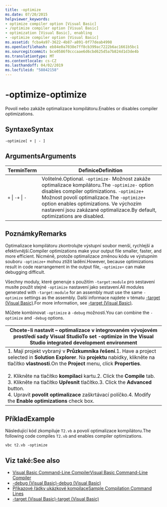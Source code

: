 ```yaml
---
title: -optimize
ms.date: 07/20/2015
helpviewer_keywords:
- optimize compiler option [Visual Basic]
- /optimize compiler option [Visual Basic]
- optimization [Visual Basic], enabling
- -optimize compiler option [Visual Basic]
ms.assetid: fcba4a97-3622-4b87-a891-0f77deab4998
ms.openlocfilehash: eb84e0a7038e7ff8cb399ac7222b6ac1661b5bc1
ms.sourcegitcommit: bce0586f0cccaae6d6cbd625d5a7b824d1d3de4b
ms.translationtype: MT
ms.contentlocale: cs-CZ
ms.lasthandoff: 04/02/2019
ms.locfileid: "58842158"
---
```

# <a name="-optimize"></a><span data-ttu-id="b9588-102">-optimize</span><span class="sxs-lookup"><span data-stu-id="b9588-102">-optimize</span></span>
<span data-ttu-id="b9588-103">Povolí nebo zakáže optimalizace kompilátoru.</span><span class="sxs-lookup"><span data-stu-id="b9588-103">Enables or disables compiler optimizations.</span></span>  
  
## <a name="syntax"></a><span data-ttu-id="b9588-104">Syntaxe</span><span class="sxs-lookup"><span data-stu-id="b9588-104">Syntax</span></span>  
  
```  
-optimize[ + | - ]  
```  
  
## <a name="arguments"></a><span data-ttu-id="b9588-105">Arguments</span><span class="sxs-lookup"><span data-stu-id="b9588-105">Arguments</span></span>  
  
|<span data-ttu-id="b9588-106">Termín</span><span class="sxs-lookup"><span data-stu-id="b9588-106">Term</span></span>|<span data-ttu-id="b9588-107">Definice</span><span class="sxs-lookup"><span data-stu-id="b9588-107">Definition</span></span>|  
|---|---|  
|<span data-ttu-id="b9588-108">`+` &#124; `-`</span><span class="sxs-lookup"><span data-stu-id="b9588-108">`+` &#124; `-`</span></span>|<span data-ttu-id="b9588-109">Volitelné.</span><span class="sxs-lookup"><span data-stu-id="b9588-109">Optional.</span></span> <span data-ttu-id="b9588-110">`-optimize-` Možnost zakáže optimalizace kompilátoru.</span><span class="sxs-lookup"><span data-stu-id="b9588-110">The `-optimize-` option disables compiler optimizations.</span></span> <span data-ttu-id="b9588-111">`-optimize+` Možnost povolí optimalizace.</span><span class="sxs-lookup"><span data-stu-id="b9588-111">The `-optimize+` option enables optimizations.</span></span> <span data-ttu-id="b9588-112">Ve výchozím nastavení jsou zakázané optimalizace.</span><span class="sxs-lookup"><span data-stu-id="b9588-112">By default, optimizations are disabled.</span></span>|  
  
## <a name="remarks"></a><span data-ttu-id="b9588-113">Poznámky</span><span class="sxs-lookup"><span data-stu-id="b9588-113">Remarks</span></span>  
 <span data-ttu-id="b9588-114">Optimalizace kompilátoru zkontrolujte výstupní soubor menší, rychlejší a efektivnější.</span><span class="sxs-lookup"><span data-stu-id="b9588-114">Compiler optimizations make your output file smaller, faster, and more efficient.</span></span> <span data-ttu-id="b9588-115">Nicméně, protože optimalizace změnou kódu ve výstupním souboru `-optimize+` mohou ztížit ladění.</span><span class="sxs-lookup"><span data-stu-id="b9588-115">However, because optimizations result in code rearrangement in the output file, `-optimize+` can make debugging difficult.</span></span>  
  
 <span data-ttu-id="b9588-116">Všechny moduly, které generuje s použitím `-target:module` pro sestavení musíte použít stejné `-optimize` nastavení jako sestavení.</span><span class="sxs-lookup"><span data-stu-id="b9588-116">All modules generated with `-target:module` for an assembly must use the same `-optimize` settings as the assembly.</span></span> <span data-ttu-id="b9588-117">Další informace najdete v tématu [-target (Visual Basic)](../../../visual-basic/reference/command-line-compiler/target.md).</span><span class="sxs-lookup"><span data-stu-id="b9588-117">For more information, see [-target (Visual Basic)](../../../visual-basic/reference/command-line-compiler/target.md).</span></span>  
  
 <span data-ttu-id="b9588-118">Můžete kombinovat `-optimize` a `-debug` možnosti.</span><span class="sxs-lookup"><span data-stu-id="b9588-118">You can combine the `-optimize` and `-debug` options.</span></span>  
  
|<span data-ttu-id="b9588-119">Chcete-li nastavit – optimalizace v integrovaném vývojovém prostředí sady Visual Studio</span><span class="sxs-lookup"><span data-stu-id="b9588-119">To set -optimize in the Visual Studio integrated development environment</span></span>|  
|---|  
|<span data-ttu-id="b9588-120">1.  Mají projekt vybraný v **Průzkumníka řešení**.</span><span class="sxs-lookup"><span data-stu-id="b9588-120">1.  Have a project selected in **Solution Explorer**.</span></span> <span data-ttu-id="b9588-121">Na **projektu** nabídky, klikněte na tlačítko **vlastnosti**.</span><span class="sxs-lookup"><span data-stu-id="b9588-121">On the **Project** menu, click **Properties**.</span></span><br />     <br /><span data-ttu-id="b9588-122">2.  Klikněte na tlačítko **kompilaci** kartu.</span><span class="sxs-lookup"><span data-stu-id="b9588-122">2.  Click the **Compile** tab.</span></span><br /><span data-ttu-id="b9588-123">3.  Klikněte na tlačítko **Upřesnit** tlačítko.</span><span class="sxs-lookup"><span data-stu-id="b9588-123">3.  Click the **Advanced** button.</span></span><br /><span data-ttu-id="b9588-124">4.  Upravit **povolit optimalizace** zaškrtávací políčko.</span><span class="sxs-lookup"><span data-stu-id="b9588-124">4.  Modify the **Enable optimizations** check box.</span></span>|  
  
## <a name="example"></a><span data-ttu-id="b9588-125">Příklad</span><span class="sxs-lookup"><span data-stu-id="b9588-125">Example</span></span>  
 <span data-ttu-id="b9588-126">Následující kód zkompiluje `T2.vb` a povolí optimalizace kompilátoru.</span><span class="sxs-lookup"><span data-stu-id="b9588-126">The following code compiles `T2.vb` and enables compiler optimizations.</span></span>  
  
```console
vbc t2.vb -optimize  
```  
  
## <a name="see-also"></a><span data-ttu-id="b9588-127">Viz také:</span><span class="sxs-lookup"><span data-stu-id="b9588-127">See also</span></span>

- [<span data-ttu-id="b9588-128">Visual Basic Command-Line Compiler</span><span class="sxs-lookup"><span data-stu-id="b9588-128">Visual Basic Command-Line Compiler</span></span>](../../../visual-basic/reference/command-line-compiler/index.md)
- [<span data-ttu-id="b9588-129">-debug (Visual Basic)</span><span class="sxs-lookup"><span data-stu-id="b9588-129">-debug (Visual Basic)</span></span>](../../../visual-basic/reference/command-line-compiler/debug.md)
- [<span data-ttu-id="b9588-130">Příkazové řádky ukázkové kompilace</span><span class="sxs-lookup"><span data-stu-id="b9588-130">Sample Compilation Command Lines</span></span>](../../../visual-basic/reference/command-line-compiler/sample-compilation-command-lines.md)
- [<span data-ttu-id="b9588-131">-target (Visual Basic)</span><span class="sxs-lookup"><span data-stu-id="b9588-131">-target (Visual Basic)</span></span>](../../../visual-basic/reference/command-line-compiler/target.md)
